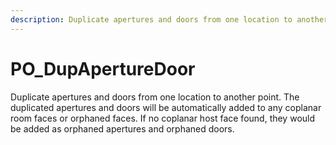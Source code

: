 ```yaml
---
description: Duplicate apertures and doors from one location to another point.
---
```


# PO_DupApertureDoor

Duplicate apertures and doors from one location to another point. 
The duplicated apertures and doors will be automatically added to any coplanar room faces or orphaned faces. 
If no coplanar host face found, they would be added as orphaned apertures and orphaned doors.

